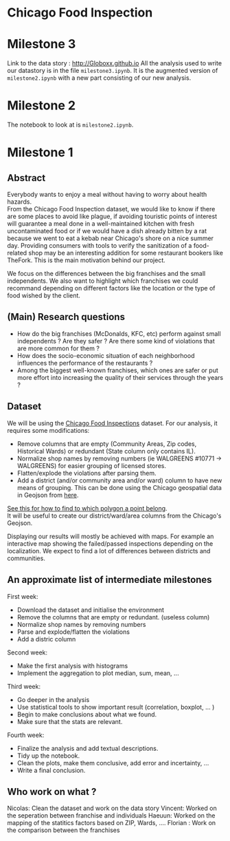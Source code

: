 # Chicago Food Inspection

# Milestone 3
Link to the data story : http://Globoxx.github.io
All the analysis used to write our datastory is in the file `milestone3.ipynb`. It is the augmented version of `milestone2.ipynb` with a new part consisting of our new analysis.

# Milestone 2  

The notebook to look at is `milestone2.ipynb`.

# Milestone 1  

## Abstract
Everybody wants to enjoy a meal without having to worry about health hazards.  
From the Chicago Food Inspection dataset, we would like to know if there are some places to avoid like plague, if avoiding touristic points of interest will guarantee a meal done in a well-maintained kitchen with fresh uncontaminated food or if we would have a dish already bitten by a rat because we went to eat a kebab near Chicago's shore on a nice summer day. 
Providing consumers with tools to verify the sanitization of a food-related shop may be an interesting addition for some restaurant bookers like TheFork. This is the main motivation behind our project. 

We focus on the differences between the big franchises and the small independents. We also want to highlight which franchises we could recommand depending on different factors like the location or the type of food wished by the client.

## (Main) Research questions
* How do the big franchises (McDonalds, KFC, etc) perform against small independents ? Are they safer ? Are there some kind of violations that are more common for them ?
* How does the socio-economic situation of each neighborhood influences the performance of the restaurants ?
* Among the biggest well-known franchises, which ones are safer or put more effort into increasing the quality of their services through the years ?

## Dataset
We will be using the [Chicago Food Inspections](https://www.kaggle.com/chicago/chicago-food-inspections#food-inspections.csv) dataset. For our analysis, it requires some modifications:
* Remove columns that are empty (Community Areas, Zip codes, Historical Wards) or redundant (State column only contains IL).
* Normalize shop names by removing numbers (ie WALGREENS #10771 -> WALGREENS) for easier grouping of licensed stores.
* Flatten/explode the violations after parsing them.
* Add a district (and/or community area and/or ward) column to have new means of grouping. This can be done using the Chicago geospatial data in Geojson from [here](https://data.cityofchicago.org/Facilities-Geographic-Boundaries/Boundaries-Neighborhoods/bbvz-uum9).  
  
[See this for how to find to which polygon a point belong](https://stackoverflow.com/questions/20776205/point-in-polygon-with-geojson-in-python).  
It will be useful to create our district/ward/area columns from the Chicago's Geojson.  
  
Displaying our results will mostly be achieved with maps. For example an interactive map showing the failed/passed inspections depending on the localization. We expect to find a lot of differences between districts and communities.

## An approximate list of intermediate milestones  
  
First week:  
* Download the dataset and initialise the environment  
* Remove the columns that are empty or redundant. (useless column)  
* Normalize shop names by removing numbers  
* Parse and explode/flatten the violations  
* Add a distric column

Second week:  
* Make the first analysis with histograms  
* Implement the aggregation to plot median, sum, mean, ...  
  
Third week:  
* Go deeper in the analysis  
* Use statistical tools to show important result (correlation, boxplot, ... )  
* Begin to make conclusions about what we found. 
* Make sure that the stats are relevant.  
  
Fourth week:  
* Finalize the analysis and add textual descriptions.  
* Tidy up the notebook.  
* Clean the plots, make them conclusive, add error and incertainty, ...  
* Write a final conclusion.  
  
## Who work on what ?
Nicolas: Clean the dataset and work on the data story
Vincent: Worked on the seperation between franchise and individuals
Haeuun: Worked on the mapping of the statitics factors based on ZIP, Wards, ....
Florian : Work on the comparison between the franchises 

